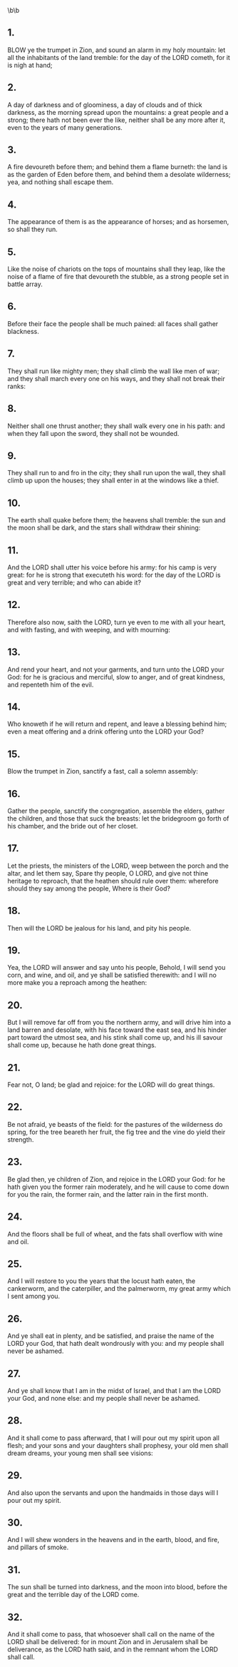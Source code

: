 \b\b
## 1.
BLOW ye the trumpet in Zion, and sound an alarm in my holy mountain: let all the inhabitants of the land tremble: for the day of the LORD cometh, for it is nigh at hand;
## 2.
A day of darkness and of gloominess, a day of clouds and of thick darkness, as the morning spread upon the mountains: a great people and a strong; there hath not been ever the like, neither shall be any more after it, even to the years of many generations.
## 3.
A fire devoureth before them; and behind them a flame burneth: the land is as the garden of Eden before them, and behind them a desolate wilderness; yea, and nothing shall escape them.
## 4.
The appearance of them is as the appearance of horses; and as horsemen, so shall they run.
## 5.
Like the noise of chariots on the tops of mountains shall they leap, like the noise of a flame of fire that devoureth the stubble, as a strong people set in battle array.
## 6.
Before their face the people shall be much pained: all faces shall gather blackness.
## 7.
They shall run like mighty men; they shall climb the wall like men of war; and they shall march every one on his ways, and they shall not break their ranks:
## 8.
Neither shall one thrust another; they shall walk every one in his path: and when they fall upon the sword, they shall not be wounded.
## 9.
They shall run to and fro in the city; they shall run upon the wall, they shall climb up upon the houses; they shall enter in at the windows like a thief.
## 10.
The earth shall quake before them; the heavens shall tremble: the sun and the moon shall be dark, and the stars shall withdraw their shining:
## 11.
And the LORD shall utter his voice before his army: for his camp is very great: for he is strong that executeth his word: for the day of the LORD is great and very terrible; and who can abide it?
## 12.
Therefore also now, saith the LORD, turn ye even to me with all your heart, and with fasting, and with weeping, and with mourning:
## 13.
And rend your heart, and not your garments, and turn unto the LORD your God: for he is gracious and merciful, slow to anger, and of great kindness, and repenteth him of the evil.
## 14.
Who knoweth if he will return and repent, and leave a blessing behind him; even a meat offering and a drink offering unto the LORD your God?
## 15.
Blow the trumpet in Zion, sanctify a fast, call a solemn assembly:
## 16.
Gather the people, sanctify the congregation, assemble the elders, gather the children, and those that suck the breasts: let the bridegroom go forth of his chamber, and the bride out of her closet.
## 17.
Let the priests, the ministers of the LORD, weep between the porch and the altar, and let them say, Spare thy people, O LORD, and give not thine heritage to reproach, that the heathen should rule over them: wherefore should they say among the people, Where is their God?
## 18.
Then will the LORD be jealous for his land, and pity his people.
## 19.
Yea, the LORD will answer and say unto his people, Behold, I will send you corn, and wine, and oil, and ye shall be satisfied therewith: and I will no more make you a reproach among the heathen:
## 20.
But I will remove far off from you the northern army, and will drive him into a land barren and desolate, with his face toward the east sea, and his hinder part toward the utmost sea, and his stink shall come up, and his ill savour shall come up, because he hath done great things.
## 21.
Fear not, O land; be glad and rejoice: for the LORD will do great things.
## 22.
Be not afraid, ye beasts of the field: for the pastures of the wilderness do spring, for the tree beareth her fruit, the fig tree and the vine do yield their strength.
## 23.
Be glad then, ye children of Zion, and rejoice in the LORD your God: for he hath given you the former rain moderately, and he will cause to come down for you the rain, the former rain, and the latter rain in the first month.
## 24.
And the floors shall be full of wheat, and the fats shall overflow with wine and oil.
## 25.
And I will restore to you the years that the locust hath eaten, the cankerworm, and the caterpiller, and the palmerworm, my great army which I sent among you.
## 26.
And ye shall eat in plenty, and be satisfied, and praise the name of the LORD your God, that hath dealt wondrously with you: and my people shall never be ashamed.
## 27.
And ye shall know that I am in the midst of Israel, and that I am the LORD your God, and none else: and my people shall never be ashamed.
## 28.
And it shall come to pass afterward, that I will pour out my spirit upon all flesh; and your sons and your daughters shall prophesy, your old men shall dream dreams, your young men shall see visions:
## 29.
And also upon the servants and upon the handmaids in those days will I pour out my spirit.
## 30.
And I will shew wonders in the heavens and in the earth, blood, and fire, and pillars of smoke.
## 31.
The sun shall be turned into darkness, and the moon into blood, before the great and the terrible day of the LORD come.
## 32.
And it shall come to pass, that whosoever shall call on the name of the LORD shall be delivered: for in mount Zion and in Jerusalem shall be deliverance, as the LORD hath said, and in the remnant whom the LORD shall call.
